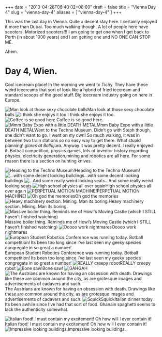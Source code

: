 +++
date = "2013-04-28T06:40:02+08:00"
draft = false
title = "Vienna Day 4"
slug = "vienna-day-4"
aliases = [
	"vienna-day-4"
]
+++

This was the last day in Vienna. Quite a decent stay here. I certainly enjoyed it more than Dubai. Too much walking though. A lot of people here have scooters. Motorized scooters!!! I am going to get one when I get back to Perth (in about 1000 years) and I am getting one and NO ONE CAN STOP ME.

Ahem.


# Day 4, Wien.

Cool icecream place! In the morning we went to Tichy. They have these weird icecreams that sort of look like a hybrid of fried icecream and standard scoops of the good stuff. Big icecream industry going on here in Europe.


![Man look at those sexy chocolate balls](/travel-blog/images/2013/05/img_20130427_101500.jpg)Man look at those sexy chocolate balls
![I think she enjoys it too.](/travel-blog/images/2013/05/img_20130427_101514.jpg)I think she enjoys it too.
![Coffee is so good here.](/travel-blog/images/2013/05/img_20130427_101505.jpg)Coffee is so good here.
![Mmm Baby Expo with a little DEATH METAL](/travel-blog/images/2013/05/img_20130427_120021.jpg)Mmm Baby Expo with a little DEATH METALWent to the Techno Museum. Didn’t go with Steph though, she didn’t want to go. I went on my own! So much walking, it was in between two train stations so no easy way to get there. What stupid planning! *glares at Ballajura*. Anyway it was pretty decent. I really enjoyed it. Botball competition, physics games, lots of inventor history regarding physics, electricity generation,mining and robotics are all here. For some reason there is a section on hunting knives.


![Heading to the Techno Museum!](/travel-blog/images/2013/05/img_20130427_120059.jpg)Heading to the Techno Museum!
![...with some decent looking buildings](/travel-blog/images/2013/05/img_20130427_120247.jpg)…with some decent looking buildings
![...And some really weird looking seats](/travel-blog/images/2013/05/img_20130427_120530.jpg)…And some really weird looking seats
![High school physics all over again](/travel-blog/images/2013/05/img_20130427_121123.jpg)High school physics all over again
![PERPETUAL MOTION MACHINE!](/travel-blog/images/2013/05/img_20130427_122841.jpg)PERPETUAL MOTION MACHINE!
![Oh god the memories](/travel-blog/images/2013/05/img_20130427_123159.jpg)Oh god the memories
![Heavy machinery section. Mining. Man its boring.](/travel-blog/images/2013/05/img_20130427_124254.jpg)Heavy machinery section. Mining. Man its boring.
![Massive boiler thing. Reminds me of Howl's Moving Castle (which I STILL haven't finished watching)](/travel-blog/images/2013/05/img_20130427_124535.jpg)Massive boiler thing. Reminds me of Howl’s Moving Castle (which I STILL haven’t finished watching)
![Ooooo work nightmares](/travel-blog/images/2013/05/img_20130427_125051.jpg)Ooooo work nightmares
![European Student Robotics Conference was running today. Botball competition! Its been too long since I've last seen my geeky species congregate in so great a number!](/travel-blog/images/2013/05/img_20130427_131419.jpg)European Student Robotics Conference was running today. Botball competition! Its been too long since I’ve last seen my geeky species congregate in so great a number!
![REALLY creepy robot](/travel-blog/images/2013/05/img_20130427_132225.jpg)REALLY creepy robot
![Bone saw! ](/travel-blog/images/2013/05/img_20130427_133717.jpg)Bone saw!
![GAH](/travel-blog/images/2013/05/img_20130427_134425.jpg)GAH
![The Austrians are known for having an obsession with death. Drawings like these are common around the city, as are grotesque images and advertisements of cadavers and such.](/travel-blog/images/2013/05/img_20130427_155201.jpg)The Austrians are known for having an obsession with death. Drawings like these are common around the city, as are grotesque images and advertisements of cadavers and such.
![Squick](/travel-blog/images/2013/05/img_20130427_155204.jpg)SquickItalian dinner today. Its been awhile since I’ve had that sort of food. Ghanain spaghetti seems to lack the authenticity somewhat.


![Italian food! I must contain my excitement! Oh how will I ever contain it!](/travel-blog/images/2013/05/img-20130428-wa0012.jpg)Italian food! I must contain my excitement! Oh how will I ever contain it!
![Impressive looking buildings.](/travel-blog/images/2013/05/img-20130428-wa0013.jpg)Impressive looking buildings.
